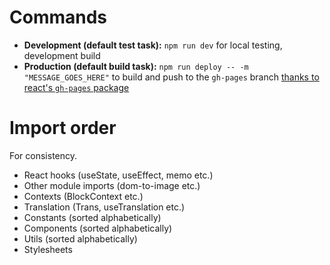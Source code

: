 # Commands
* **Development (default test task):** `npm run dev` for local testing, development build
* **Production (default build task):** `npm run deploy -- -m "MESSAGE_GOES_HERE"` to build and push to the `gh-pages` branch [thanks to react's `gh-pages` package](https://github.com/gitname/react-gh-pages)

# Import order
For consistency.
* React hooks (useState, useEffect, memo etc.)
* Other module imports (dom-to-image etc.)
* Contexts (BlockContext etc.)
* Translation (Trans, useTranslation etc.)
* Constants (sorted alphabetically)
* Components (sorted alphabetically)
* Utils (sorted alphabetically)
* Stylesheets